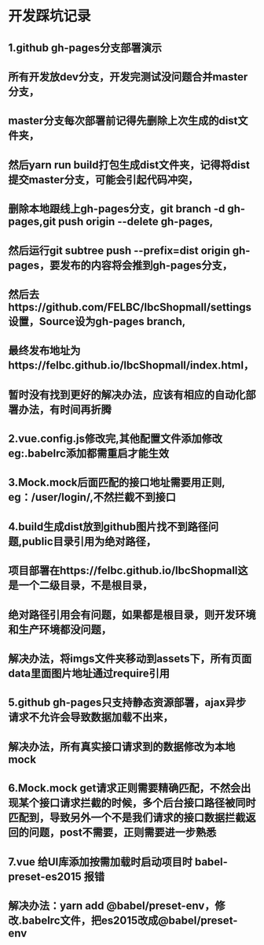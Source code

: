 # 开发踩坑记录

## 1.github gh-pages分支部署演示

## 所有开发放dev分支，开发完测试没问题合并master分支，
## master分支每次部署前记得先删除上次生成的dist文件夹，
## 然后yarn run build打包生成dist文件夹，记得将dist提交master分支，可能会引起代码冲突，
## 删除本地跟线上gh-pages分支，git branch -d gh-pages,git push origin --delete gh-pages,
## 然后运行git subtree push --prefix=dist origin gh-pages，要发布的内容将会推到gh-pages分支，
## 然后去https://github.com/FELBC/lbcShopmall/settings设置，Source设为gh-pages branch,
## 最终发布地址为https://felbc.github.io/lbcShopmall/index.html，
## 暂时没有找到更好的解决办法，应该有相应的自动化部署办法，有时间再折腾

## 2.vue.config.js修改完,其他配置文件添加修改eg:.babelrc添加都需重启才能生效

## 3.Mock.mock后面匹配的接口地址需要用正则, eg：/user\/login/,不然拦截不到接口

## 4.build生成dist放到github图片找不到路径问题,public目录引用为绝对路径，
## 项目部署在https://felbc.github.io/lbcShopmall这是一个二级目录，不是根目录，
## 绝对路径引用会有问题，如果都是根目录，则开发环境和生产环境都没问题，
## 解决办法，将imgs文件夹移动到assets下，所有页面data里面图片地址通过require引用

## 5.github gh-pages只支持静态资源部署，ajax异步请求不允许会导致数据加载不出来，
## 解决办法，所有真实接口请求到的数据修改为本地mock

## 6.Mock.mock get请求正则需要精确匹配，不然会出现某个接口请求拦截的时候，多个后台接口路径被同时匹配到，导致另外一个不是我们请求的接口数据拦截返回的问题，post不需要，正则需要进一步熟悉

## 7.vue 给UI库添加按需加载时启动项目时 babel-preset-es2015 报错
## 解决办法：yarn add @babel/preset-env，修改.babelrc文件，把es2015改成@babel/preset-env